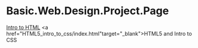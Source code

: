 # Basic.Web.Design.Project.Page

<a href="intro_to_html/index.html" target="_blank">Intro to HTML</a>
<a href="HTML5_intro_to_css/index.html"target="_blank">HTML5 and Intro to CSS</a>
 